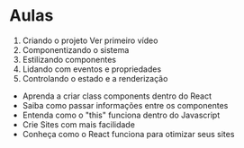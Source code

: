 # Aulas

1. Criando o projeto Ver primeiro vídeo
2. Componentizando o sistema
3. Estilizando componentes
4. Lidando com eventos e propriedades
5. Controlando o estado e a renderização

- Aprenda a criar class components dentro do React
- Saiba como passar informações entre os componentes
- Entenda como o "this" funciona dentro do Javascript
- Crie Sites com mais facilidade
- Conheça como o React funciona para otimizar seus sites
